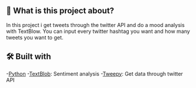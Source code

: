 ## 🤔 What is this project about?
In this project i get tweets through the twitter API and do a mood analysis with TextBlow.
You can input every twitter hashtag you want and how many tweets you want to get.


## 🛠 Built with
-[Python](https://www.python.org/)
-[TextBlob](https://textblob.readthedocs.io/en/dev/): Sentiment analysis
-[Tweepy](https://www.tweepy.org/): Get data through twitter API
